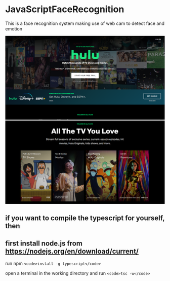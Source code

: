 # JavaScriptFaceRecognition

This is a face recognition system making use of web cam to detect face and emotion

![Screenshot](Screenshot1.png)
![Screenshot](Screenshot2.png)

## if you want to compile the typescript for yourself, then

## first install node.js from <https://nodejs.org/en/download/current/>

run npm `<code>install -g typescript</code>`

open a terminal in the working directory and run `<code>tsc -w</code>`
